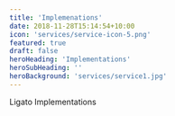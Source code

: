 ```yaml
---
title: 'Implemenations'
date: 2018-11-28T15:14:54+10:00
icon: 'services/service-icon-5.png'
featured: true
draft: false
heroHeading: 'Implementations'
heroSubHeading: ''
heroBackground: 'services/service1.jpg'
---
```


Ligato Implementations
